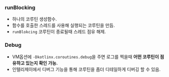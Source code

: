 ### runBlocking
- 하나의 코루틴 생성함수.
- 함수를 호출한 스레드를 사용해 실행되는 코루틴을 만듬.
- `runBlokcing` 코루틴이 종료될때 스레드 점유 해제. 
### Debug
- VM옵션에 `-Dkotlinx.coroutines.debug`을 주면 로그를 찍을때 **어떤 코루틴이 점유하고 있는지 확인 가능.**
- 인텔리제이에서 디버그 기능을 통해 코루틴을 좀더 디테일하게 디버깅 할 수 있음.
